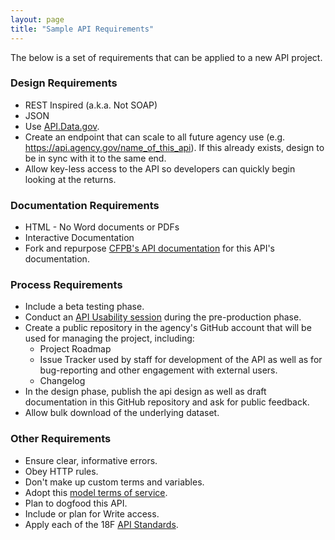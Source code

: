 ```yaml
---
layout: page
title: "Sample API Requirements"
---
```


The below is a set of requirements that can be applied to a new API project.  

### Design Requirements

* REST Inspired (a.k.a. Not SOAP)
* JSON
* Use [API.Data.gov](http://api.data.gov/about).  
* Create an endpoint that can scale to all future agency use (e.g. https://api.agency.gov/name_of_this_api).  If this already exists, design to be in sync with it to the same end.   
* Allow key-less access to the API so developers can quickly begin looking at the returns.

### Documentation Requirements
* HTML - No Word documents or PDFs
* Interactive Documentation
* Fork and repurpose [CFPB's API documentation](http://18f.github.io/API-All-the-X/pages/developer_hub_templates) for this API's documentation. 

### Process Requirements
* Include a beta testing phase.
* Conduct an [API Usability session](http://18f.github.io/API-Usability-Testing/) during the pre-production phase.
* Create a public repository in the agency's GitHub account that will be used for managing the project, including:
   * Project Roadmap
   * Issue Tracker used by staff for development of the API as well as for bug-reporting and other engagement with external users.  
   * Changelog
* In the design phase, publish the api design as well as draft documentation in this GitHub repository and ask for public feedback.  
* Allow bulk download of the underlying dataset.


### Other Requirements
* Ensure clear, informative errors. 
* Obey HTTP rules.  
* Don't make up custom terms and variables.  
* Adopt this [model terms of service](https://github.com/GSA/API-Resources/tree/master/developer_tos#readme).  
* Plan to dogfood this API.   
* Include or plan for Write access.  
* Apply each of the 18F [API Standards](https://github.com/18F/api-standards).

